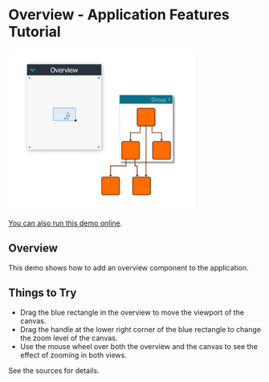 # Overview - Application Features Tutorial

<img src="../../resources/image/feature-overview-component.png" alt="demo-thumbnail" height="320"/>

[You can also run this demo online](https://live.yworks.com/demos/03-tutorial-application-features/overview/index.html).

## Overview

This demo shows how to add an overview component to the application.

## Things to Try

- Drag the blue rectangle in the overview to move the viewport of the canvas.
- Drag the handle at the lower right corner of the blue rectangle to change the zoom level of the canvas.
- Use the mouse wheel over both the overview and the canvas to see the effect of zooming in both views.

See the sources for details.
